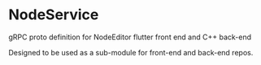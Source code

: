 # NodeService
gRPC proto definition for NodeEditor flutter front end and C++ back-end

Designed to be used as a sub-module for front-end and back-end repos.
